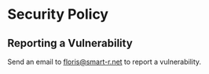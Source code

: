 # Security Policy

## Reporting a Vulnerability

Send an email to floris@smart-r.net to report a vulnerability.
